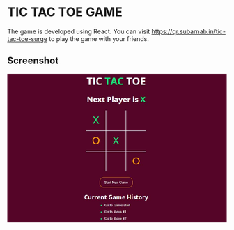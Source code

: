 # TIC TAC TOE GAME

The game is developed using React. You can visit https://qr.subarnab.in/tic-tac-toe-surge to play the game with your friends.

## Screenshot

![Tic Tac Toe Game UI Preview](./public/preview.JPG)
